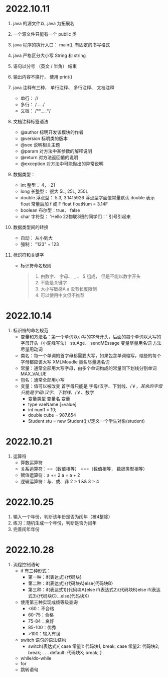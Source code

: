 # 2022.10.11

1. java 的源文件以 .java 为拓展名

2. 一个源文件只能有一个 public 类

3. java 程序的执行入口： main(), 有固定的书写格式

4. java 严格区分大小写 String 和 string

5. 语句以分号 （英文 / 半角） 结束

6. 输出内容不换行， 使用 print()

7. java 注释有三种， 单行注释、 多行注释、 文档注释
   
   - 单行： //
   - 多行： /*.....*/
   - 文档： /**.....*/

8. 文档注释标签语法
   
   - @author 标明开发该模块的作者
   - @version 标明类的版本
   - @see 说明相关主题
   - @param 对方法中某参数的解释说明
   - @return 对方法返回值的说明
   - @exception 对方法中可能抛出的异常说明

9. 数据类型：
   
   - int 整型： 4，-21
   - long 长整型： 很大 5L, 25L, 250L
   - double 浮点型： 5.3, 3.1415926 浮点型字面值常量默认 double 表示 float 常量后加 f 或 F float floatNum = 3.14F
   - boolean 布尔型：true、 false
   - char 字符型： 'Hello 22物联3班的同学们：' 引号引起来

10. 数据类型间的转换
    
    - 自动： 从小到大
    - 强制： "123" + 123

11. 标识符和关键字
    
    - 标识符命名规则
      
      > 1. 由数字、 字母、 _ 、 $ 组成， 但是不能以数字开头
      > 2. 不能是关键字
      > 3. 大小写敏感A a 没有长度限制
      > 4. 可以使用中文但不推荐

# 2022.10.14

1. 标识符的命名规范
   - 变量和方法名：第一个单词以小写的字母开头，后面的每个单词以大写的字母开头（小驼峰写法） stuAge、 sendMEssage 变量尽量用名词 方法尽量用动词
   - 类名：每一个单词的首字母都需要大写，如果包含单词缩写，缩些的每个字母都应该大写 XMLMoudle 类名尽量选名词
   - 常量：通常全部用大写字母，由多个单词构成的常量同下划线分割单词  MAX_VALUE
   - 包名：通常全部用小写
   - 变量：值可以被改变 首字母只能是 字母/汉字、下划线、$/￥，其余的字母只能是字母/汉字、下划线、$/￥、数字
     - 变量类型 变量名 变量
     - type vaeName [=value]
     - int num1 = 10;
     - double cube = 987.654
     - Student stu = new Student();//定义一个学生对象(student)

# 2022.10.21

1. 运算符
   - 算数运算符
   - 关系运算符：==（数值相等） ===（数值相等， 数据类型相等）
   - 赋值运算符：a += 2 a = a + 2
   - 逻辑运算符：与、或、非  2 > 1 && 3 > 4

# 2022.10.25

1. 输入一个年份，判断该年份是否为闰年（被4整除）
2. 练习：随机生成一个年份，判断是否为闰年
3. 完善闰年年份

# 2022.10.28

1. 流程控制语句
   - if 有三种形式：
     - 第一种：if(表达式){代码块}
     - 第二种：if(表达式){代码块A}else{代码块B}
     - 第三种：if(表达式1){代码块A}else if(表达式2){代码块B}else if(表达式3){代码块C}...else{代码块X}
   - 使用第三种实现成绩等级查询
     - <60：不合格
     - 60-75：合格
     - 75-84：良好
     - 85-100：优秀
     - \>100：输入有误
   - switch 语句的语法结构
     - switch(表达式){
        case 常量1:
          代码块1;
          break;
        case 常量2:
          代码块2;
          break;
        .
        .
        .
        default:
          代码块X;
          break;
       }
   - while/do-while
   - for
   - 跳转语句
